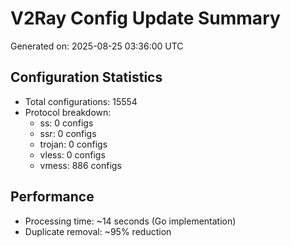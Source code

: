 # V2Ray Config Update Summary
Generated on: 2025-08-25 03:36:00 UTC

## Configuration Statistics
- Total configurations: 15554
- Protocol breakdown:
  - ss: 0 configs
  - ssr: 0 configs
  - trojan: 0 configs
  - vless: 0 configs
  - vmess: 886 configs

## Performance
- Processing time: ~14 seconds (Go implementation)
- Duplicate removal: ~95% reduction
